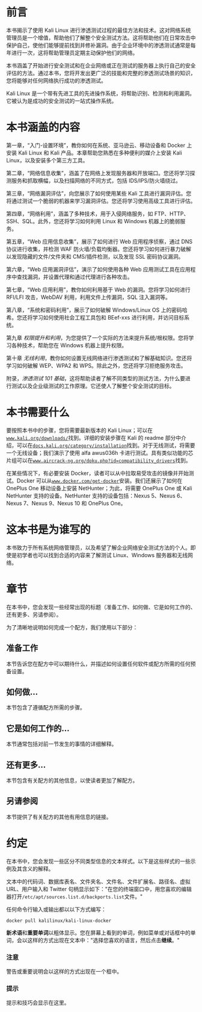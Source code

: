 # 前言

本书揭示了使用 Kali Linux 进行渗透测试过程的最佳方法和技术。这对网络系统管理员是一个增值，帮助他们了解整个安全测试方法。这将帮助他们在日常攻击中保护自己，使他们能够提前找到并修补漏洞。由于企业环境中的渗透测试通常是每年进行一次，这将帮助管理员定期主动保护他们的网络。

本书涵盖了开始进行安全测试和在企业网络或正在测试的服务器上执行自己的安全评估的方法。通过本书，您将开发出更广泛的技能和完整的渗透测试场景的知识，您将能够对任何网络执行成功的渗透测试。

Kali Linux 是一个带有先进工具的先进操作系统，将帮助识别、检测和利用漏洞。它被认为是成功的安全测试的一站式操作系统。

# 本书涵盖的内容

第一章，“入门-设置环境”，教你如何在系统、亚马逊云、移动设备和 Docker 上安装 Kali Linux 和 Kali 产品。本章帮助您熟悉在多种便利的媒介上安装 Kali Linux，以及安装多个第三方工具。

第二章，“网络信息收集”，涵盖了在网络上发现服务器和开放端口。您还将学习探测服务和抓取横幅，以及扫描网络的不同方式，包括 IDS/IPS/防火墙绕过。

第三章，“网络漏洞评估”，向您展示了如何使用某些 Kali 工具进行漏洞评估。您将通过测试一个脆弱的机器来学习漏洞评估。您还将学习使用高级工具进行评估。

第四章，“网络利用”，涵盖了多种技术，用于入侵网络服务，如 FTP、HTTP、SSH、SQL。此外，您还将学习如何利用 Linux 和 Windows 机器上的脆弱服务。

第五章，“Web 应用信息收集”，展示了如何进行 Web 应用程序侦察，通过 DNS 协议进行收集，并检测 WAF 防火墙/负载均衡器。您还将学习如何进行暴力破解以发现隐藏的文件/文件夹和 CMS/插件检测，以及发现 SSL 密码协议漏洞。

第六章，“Web 应用漏洞评估”，演示了如何使用各种 Web 应用测试工具在应用程序中查找漏洞，并设置代理和通过代理进行各种攻击。

第七章，“Web 应用利用”，教你如何利用基于 Web 的漏洞。您将学习如何进行 RFI/LFI 攻击，WebDAV 利用，利用文件上传漏洞，SQL 注入漏洞等。

第八章，“系统和密码利用”，展示了如何破解 Windows/Linux OS 上的密码哈希。您还将学习如何使用社会工程工具包和 BEef-xxs 进行利用，并访问目标系统。

第九章 *权限提升和利用*，为您提供了一个实际的方法来提升系统/根权限。您将学习各种技术，帮助您在 Windows 机器上提升权限。

第十章 *无线利用*，教你如何设置无线网络进行渗透测试和了解基础知识。您还将学习如何破解 WEP、WPA2 和 WPS。除此之外，您还将学习拒绝服务攻击。

附录，*渗透测试 101 基础*，这将帮助读者了解不同类型的测试方法，为什么要进行测试以及企业级测试的工作原理。它还使人了解整个安全测试的目标。

# 本书需要什么

要按照本书中的步骤，您将需要最新版本的 Kali Linux；可以在[`www.kali.org/downloads/`](https://www.kali.org/downloads/)找到。详细的安装步骤在 Kali 的 readme 部分中介绍，可以在[`docs.kali.org/category/installation`](http://docs.kali.org/category/installation)找到。对于无线测试，将需要一个无线设备；我们演示了使用 alfa awus036h 卡进行测试。具有类似功能的芯片组可以在[`www.aircrack-ng.org/doku.php?id=compatibility_drivers`](https://www.aircrack-ng.org/doku.php?id=compatibility_drivers)找到。

在某些情况下，有必要安装 Docker，读者可以从中拉取易受攻击的镜像并开始测试。Docker 可以从[`www.docker.com/get-docker`](https://www.docker.com/get-docker)安装。我们还展示了如何在 OnePlus One 移动设备上安装 NetHunter；为此，将需要 OnePlus One 或 Kali NetHunter 支持的设备。NetHunter 支持的设备包括：Nexus 5、Nexus 6、Nexus 7、Nexus 9、Nexus 10 和 OnePlus One。

# 这本书是为谁写的

本书致力于所有系统网络管理员，以及希望了解企业网络安全测试方法的个人。即使是初学者也可以找到合适的内容来了解测试 Linux、Windows 服务器和无线网络。

# 章节

在本书中，您会发现一些经常出现的标题（准备工作、如何做、它是如何工作的、还有更多、另请参阅）。

为了清晰地说明如何完成一个配方，我们使用以下部分：

## 准备工作

本节告诉您在配方中可以期待什么，并描述如何设置任何软件或配方所需的任何预备设置。

## 如何做…

本节包含了遵循配方所需的步骤。

## 它是如何工作的…

本节通常包括对前一节发生的事情的详细解释。

## 还有更多…

本节包含有关配方的其他信息，以使读者更加了解配方。

## 另请参阅

本节提供了有关配方的其他有用信息的链接。

# 约定

在本书中，您会发现一些区分不同类型信息的文本样式。以下是这些样式的一些示例及其含义的解释。

文本中的代码词、数据库表名、文件夹名、文件名、文件扩展名、路径名、虚拟 URL、用户输入和 Twitter 句柄显示如下："在您的终端窗口中，用您喜欢的编辑器打开`/etc/apt/sources.list.d/backports.list`文件。"

任何命令行输入或输出都以以下方式编写：

```
docker pull kalilinux/kali-linux-docker

```

**新术语**和**重要单词**以粗体显示。您在屏幕上看到的单词，例如菜单或对话框中的单词，会以这样的方式出现在文本中："选择您喜欢的语言，然后点击**继续**。"

### 注意

警告或重要说明会以这样的方式出现在一个框中。

### 提示

提示和技巧会显示在这里。
